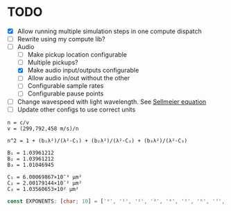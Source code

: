 # TODO

- [x] Allow running multiple simulation steps in one compute dispatch
- [ ] Rewrite using my compute lib?
- [ ] Audio
  - [ ] Make pickup location configurable
  - [ ] Multiple pickups?
  - [x] Make audio input/outputs configurable
  - [ ] Allow audio in/out without the other
  - [ ] Configurable sample rates
  - [ ] Configurable pause points
- [ ] Change wavespeed with light wavelength. See [Sellmeier equation](https://en.wikipedia.org/wiki/Sellmeier_equation)
- [ ] Update other configs to use correct units

```plain
n = c/v
v = (299,792,458 m/s)/n

n^2 = 1 + (b₁λ²)/(λ²-C₁) + (b₂λ²)/(λ²-C₂) + (b₃λ²)/(λ²-C₃)

B₁ = 1.03961212
B₂ = 1.03961212
B₃ = 1.01046945

C₁ = 6.00069867×10¯³ μm²
C₂ = 2.00179144×10¯² μm²
C₃ = 1.03560653×10² μm²
```

```rust
const EXPONENTS: [char; 10] = ['⁰', '¹', '²', '³', '⁴', '⁵', '⁶', '⁷', '⁸', '⁹'];
```
